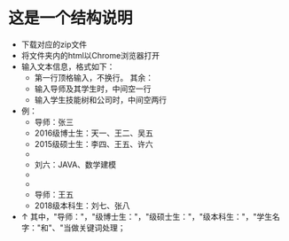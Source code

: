 # 这是一个结构说明
- 下载对应的zip文件
- 将文件夹内的html以Chrome浏览器打开
- 输入文本信息，格式如下：
  - 第一行顶格输入，不换行。
  其余：
  - 输入导师及其学生时，中间空一行
  - 输入学生技能树和公司时，中间空两行
- 例：
  - 导师：张三
  - 2016级博士生：天一、王二、吴五
  - 2015级硕士生：李四、王五、许六
  - 
  - 刘六：JAVA、数学建模
  - 
  - 
  - 导师：王五
  - 2018级本科生：刘七、张八
- ↑ 其中，"导师："，"级博士生："，"级硕士生："，"级本科生："，"学生名字："和"、"当做关键词处理；
